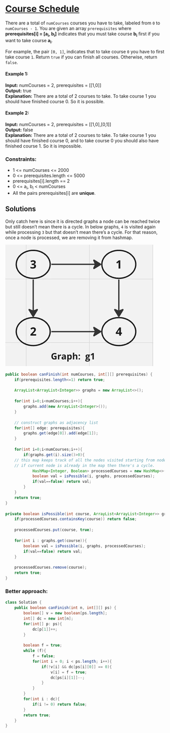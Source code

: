 # [Course Schedule](https://leetcode.com/problems/course-schedule/description/)

There are a total of `numCourses` courses you have to take, labeled from `0` to `numCourses - 1`. 
You are given an array `prerequisites` where **prerequisites[i] = [a<sub>i</sub>, b<sub>i</sub>]** indicates that you must take course **b<sub>i</sub>** first if you want to take course **a<sub>i</sub>**.

For example, the pair `[0, 1]`, indicates that to take course `0` you have to first take course `1`.
Return `true` if you can finish all courses. Otherwise, return `false`.

#### Example 1:

**Input:** numCourses = 2, prerequisites = [[1,0]]\
**Output:** true\
**Explanation:** There are a total of 2 courses to take.
To take course 1 you should have finished course 0. So it is possible.

#### Example 2:

**Input:** numCourses = 2, prerequisites = [[1,0],[0,1]]\
**Output:** false\
**Explanation:** There are a total of 2 courses to take.
To take course 1 you should have finished course 0, and to take course 0 you should also have finished course 1. 
So it is impossible.


### Constraints:

* 1 <= numCourses <= 2000
* 0 <= prerequisites.length <= 5000
* prerequisites[i].length == 2
* 0 <= a<sub>i</sub>, b<sub>i</sub> < numCourses
* All the pairs prerequisites[i] are **unique**.

## Solutions

Only catch here is since it is directed graphs a node can be reached twice but still doesn’t mean there is a cycle. 
In below graphs, `4` is visited again while processing `3` but that doesn’t mean there’s a cycle. 
For that reason, once a node is processed, we are removing it from hashmap.

![img_4.png](resources/img_4.png)

```java
public boolean canFinish(int numCourses, int[][] prerequisites) {
    if(prerequisites.length<=1) return true;

    ArrayList<ArrayList<Integer>> graphs = new ArrayList<>();

    for(int i=0;i<numCourses;i++){
        graphs.add(new ArrayList<Integer>());
    }

    // construct graphs as adjacency list
    for(int[] edge: prerequisites){
        graphs.get(edge[0]).add(edge[1]);
    }

    for(int i=0;i<numCourses;i++){
        if(graphs.get(i).size()>0){
    // this map keeps track of all the nodes visited starting from node i
    // if current node is already in the map then there's a cycle.
            HashMap<Integer, Boolean> processedCourses = new HashMap<>();
            boolean val = isPossible(i, graphs, processedCourses);
            if(val==false) return val;
        }
    }
    return true;
}

private boolean isPossible(int course, ArrayList<ArrayList<Integer>> graphs, HashMap<Integer, Boolean> processedCourses){
    if(processedCourses.containsKey(course)) return false;
    
    processedCourses.put(course, true);

    for(int i : graphs.get(course)){
        boolean val = isPossible(i, graphs, processedCourses);
        if(val==false) return val;
    }
    
    processedCourses.remove(course);
    return true;
}
```

### Better approach: 

```java
class Solution {
    public boolean canFinish(int n, int[][] ps) {
        boolean[] v = new boolean[ps.length];
        int[] dc = new int[n];
        for(int[] p: ps){
            dc[p[1]]++;
        }
        
        boolean f = true;
        while (f){
            f = false;
            for(int i = 0; i < ps.length; i++){
                if(!v[i] && dc[ps[i][0]] == 0){
                    v[i] = f = true;
                    dc[ps[i][1]]--;
                }
            }
        }
        for(int i : dc){
            if(i != 0) return false;
        }
        return true;
    }
}
```
